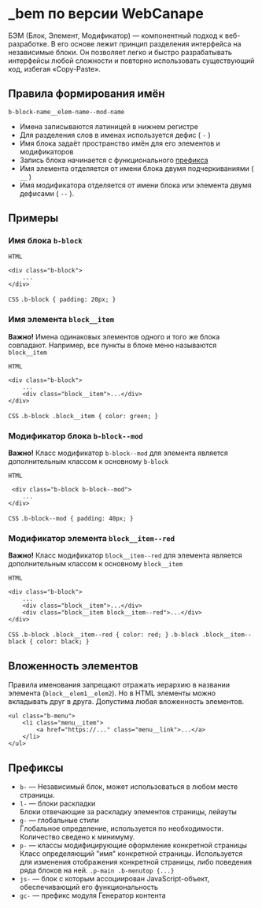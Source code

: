 # _bem по версии WebCanape

БЭМ (Блок, Элемент, Модификатор) — компонентный подход к веб-разработке. В его основе лежит принцип разделения интерфейса на независимые блоки. Он позволяет легко и быстро разрабатывать интерфейсы любой сложности и повторно использовать существующий код, избегая «Copy-Paste».

## Правила формирования имён
`b-block-name__elem-name--mod-name`

-   Имена записываются латиницей в нижнем регистре
-   Для разделения слов в именах используется дефис ( `-` )
-   Имя блока задаёт пространство имён для его элементов и модификаторов
-   Запись блока начинается с функционального [префикса](https://book.web-canape.ru/display/FRON/_bem#id-_bem-prefix)
-   Имя элемента отделяется от имени блока двумя подчеркиваниями ( `__` )
-   Имя модификатора отделяется от имени блока или элемента двумя дефисами ( `--` ).

##  Примеры

### Имя блока `b-block`

`HTML`

    <div class="b-block">
    	...
    </div>

`CSS`
`.b-block { padding: 20px; }`

### Имя элемента `block__item`

**Важно!** Имена одинаковых элементов одного и того же блока совпадают. Например, все пункты в блоке меню называются `block__item`

`HTML`

    <div class="b-block">
    	...
        <div class="block__item">...</div>
    </div>

`CSS`
`.b-block .block__item { color: green; }`

### Модификатор блока `b-block--mod`

**Важно!**  Класс модификатор `b-block--mod` для элемента является дополнительным классом к основному `b-block`

`HTML`

     <div class="b-block b-block--mod">
    	...
    </div>

`CSS`
`.b-block--mod { padding: 40px; }`

### Модификатор элемента `block__item--red`

**Важно!** Класс модификатор `block__item--red` для элемента является дополнительным классом к основному `block__item`

`HTML`

    <div class="b-block">
    	...
    	<div class="block__item">...</div>
    	<div class="block__item block__item--red">...</div>
    </div>

`CSS`
`.b-block .block__item--red { color: red; }`
`.b-block .block__item--black { color: black; }`

## Вложенность элементов

Правила именования запрещают отражать иерархию в названии элемента (`block__elem1__elem2`). Но в HTML элементы можно вкладывать друг в друга. Допустима любая вложенность элементов.

    <ul class="b-menu">
        <li class="menu__item">
            <a href="https://..." class="menu__link">...</a>
        </li>
    </ul>


## Префиксы

-   `b-` — Независимый блок, может использоваться в любом месте страницы.
-   `l-` — блоки раскладки  
    Блоки отвечающие за раскладку элементов страницы, лейауты
-   `g-` — глобальные стили  
    Глобальное определение, используется по необходимости. Количество сведено к минимуму.
-   `p-` — классы модифицирующие оформление конкретной страницы  
    Класс определяющий "имя" конкретной страницы. Используется для изменения отображения конкретной страницы, либо поведения ряда блоков на ней. 
    `.p-main .b-menutop {...}`
-   `js-` — блок с которым ассоциирован JavaScript-объект, обеспечивающий его функциональность
-   `gc-` — префикс модуля Генератор контента
